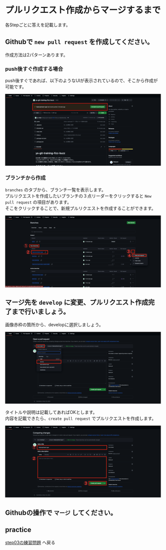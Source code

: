 # プルリクエスト作成からマージするまで

各Stepごとに答えを記載します。

## Githubで `new pull request` を作成してください。

作成方法は2パターンあります。

### push後すぐ作成する場合

push後すぐであれば、以下のようなUIが表示されているので、そこから作成が可能です。

![プルリクエスト作成01](/public/images/training/step03/answer-step03-01.png)

### ブランチから作成

`branches` のタブから、ブランチ一覧を表示します。  
プルリクエストを作成したいブランチの３点リーダーをクリックすると `New pull request` の項目があります。  
そこをクリックすることで、新規プルリクエストを作成することができます。

![プルリクエスト作成02](/public/images/training/step03/answer-step03-02.png)

## マージ先を `develop` に変更、プルリクエスト作成完了まで行いましょう。

画像赤枠の箇所から、developに選択しましょう。

![ブランチ変更](/public/images/training/step03/answer-step03-03.png)

タイトルや説明は記載してあればOKとします。  
内容を記載できたら、`create pull request` でプルリクエストを作成します。

![プルリクエスト作成](/public/images/training/step03/answer-step03-04.png)

## Githubの操作で `マージ` してください。

<!-- TODO: ここの内容は後で -->

## practice

[step03の練習問題](../../practice/step03/untilMerge.md) へ戻る
